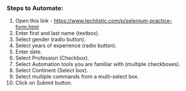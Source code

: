### Steps to Automate:
1. Open this link - https://www.techlistic.com/p/selenium-practice-form.html
2. Enter first and last name (textbox).
3. Select gender (radio button).
4. Select years of experience (radio button).
5. Enter date.
6. Select Profession (Checkbox).
7. Select Automation tools you are familiar with (multiple checkboxes).
8. Select Continent (Select box).
9. Select multiple commands from a multi-select box.
10. Click on Submit button.